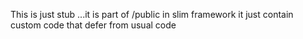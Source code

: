 
This is just stub ...it is part of /public   in slim framework
it just contain custom code that defer from usual code 
